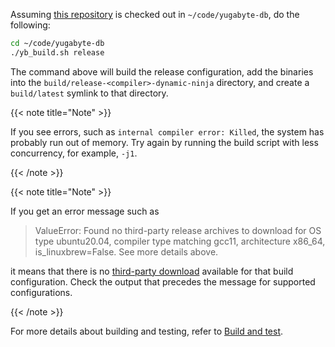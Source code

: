 <!--
+++
private = true
+++
-->

Assuming [this repository][repo] is checked out in `~/code/yugabyte-db`, do the following:

```sh
cd ~/code/yugabyte-db
./yb_build.sh release
```

The command above will build the release configuration, add the binaries into the `build/release-<compiler>-dynamic-ninja` directory, and create a `build/latest` symlink to that directory.

{{< note title="Note" >}}

If you see errors, such as `internal compiler error: Killed`, the system has probably run out of memory.
Try again by running the build script with less concurrency, for example, `-j1`.

{{< /note >}}

{{< note title="Note" >}}

If you get an error message such as

> ValueError: Found no third-party release archives to download for OS type ubuntu20.04, compiler type matching gcc11, architecture x86_64, is_linuxbrew=False. See more details above.

it means that there is no [third-party download](#opt-yb-build) available for that build configuration.
Check the output that precedes the message for supported configurations.

{{< /note >}}

For more details about building and testing, refer to [Build and test][build-and-test].

[repo]: https://github.com/yugabyte/yugabyte-db
[build-and-test]: ../build-and-test
